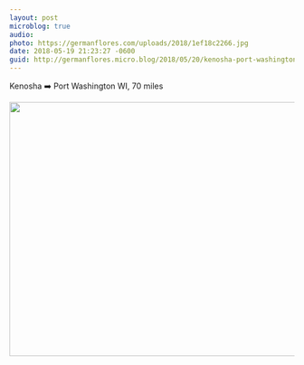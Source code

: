 ```yaml
---
layout: post
microblog: true
audio: 
photo: https://germanflores.com/uploads/2018/1ef18c2266.jpg
date: 2018-05-19 21:23:27 -0600
guid: http://germanflores.micro.blog/2018/05/20/kenosha-port-washington.html
---
```

Kenosha ➡️ Port Washington WI, 70 miles

<img src="https://germanflores.com/uploads/2018/1ef18c2266.jpg" width="600" height="450" />
